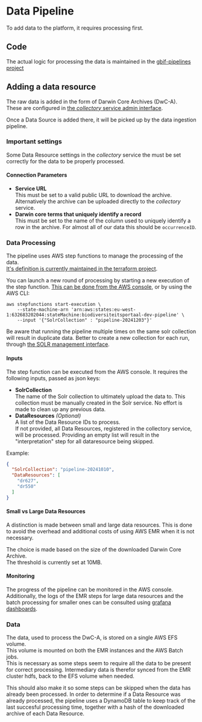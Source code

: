# Data Pipeline
To add data to the platform, it requires processing first.

##  Code
The actual logic for processing the data is maintained in the [gbif-pipelines project](https://github.com/gbif/pipelines/tree/dev/livingatlas)

## Adding a data resource
The raw data is added in the form of Darwin Core Archives (DwC-A).  
These are configured in [the _collectory_ service admin interface](https://collections.biodiversiteitsportaal.dev.svdev.be/admin).

Once a Data Source is added there, it will be picked up by the data ingestion pipeline.

### Important settings
Some Data Resource settings in the _collectory_ service the must be set correctly for the data to be properly processed.

#### Connection Parameters
- **Service URL**  
  This must be set to a valid public URL to download the archive.
  Alternatively the archive can be uploaded directly to the _collectory_ service.
- **Darwin core terms that uniquely identify a record**  
  This must be set to the name of the column used to uniquely identify a row in the archive.
  For almost all of our data this should be `occurrenceID`.

### Data Processing
The pipeline uses AWS step functions to manage the processing of the data.  
[It's definition is currently maintained in the terraform project](https://github.com/inbo/inbo-aws-biodiversiteitsportaal-terraform/blob/master/region/common-region/la-pipelines-deployment/step-function/pipeline.json).

You can launch a new round of processing by starting a new execution of the step function.
[This can be done from the AWS console](https://eu-west-1.console.aws.amazon.com/states/home?region=eu-west-1#/statemachines/view/arn%3Aaws%3Astates%3Aeu-west-1%3A632683202044%3AstateMachine%3Abiodiversiteitsportaal-dev-pipeline?type=standard), or by using the AWS CLI:
```commandline
aws stepfunctions start-execution \
    --state-machine-arn 'arn:aws:states:eu-west-1:632683202044:stateMachine:biodiversiteitsportaal-dev-pipeline' \
    --input '{"SolrCollection" : "pipeline-20241203"}'
```

Be aware that running the pipeline multiple times on the same solr collection will result in duplicate data.
Better to create a new collection for each run, through [the SOLR management interface](https://index.natuurdata.dev.inbo.be).

#### Inputs
The step function can be executed from the AWS console.
It requires the following inputs, passed as json keys:
- **SolrCollection**  
  The name of the Solr collection to ultimately upload the data to.
  This collection must be manually created in the Solr service.
  No effort is made to clean up any previous data.
- **DataResources**  _(Optional)_  
  A list of the Data Resource IDs to process.  
  If not provided, all Data Resources, registered in the collectory service, will be processed.
  Providing an empty list will result in the "interpretation" step for all dataresource being skipped.
  
Example:
```json
{
  "SolrCollection": "pipeline-20241010",
  "DataResources": [
    "dr627",
    "dr550"
  ]
}
```
#### Small vs Large Data Resources
A distinction is made between small and large data resources.
This is done to avoid the overhead and additional costs of using AWS EMR when it is not necessary.

The choice is made based on the size of the downloaded Darwin Core Archive.  
The threshold is currently set at 10MB.

#### Monitoring
The progress of the pipeline can be monitored in the AWS console.  
Additionally, the logs of the EMR steps for large data resources and the batch processing for smaller ones can be consulted using [grafana dashboards](https://monitoring.natuurdata.dev.inbo.be/d/edvde1ewzfitcd/emr-logs).

### Data
The data, used to process the DwC-A, is stored on a single AWS EFS volume.  
This volume is mounted on both the EMR instances and the AWS Batch jobs.  
This is necessary as some steps seem to require all the data to be present for correct processing.
Intermediary data is therefor synced from the EMR cluster hdfs, back to the EFS volume when needed.

This should also make it so some steps can be skipped when the data has already been processed.
In order to determine if a Data Resource was already processed, the pipeline uses a DynamoDB table to keep track of the last succesful processing time, together with a hash of the downloaded archive of each Data Resource.
